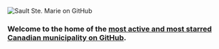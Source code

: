 ![Sault Ste. Marie on GitHub](https://cityssm.github.io/.github/profile/header.png)

### Welcome to the home of the [most active and most starred Canadian municipality on GitHub](https://cityssm.github.io/municipal-github-rankings/).
